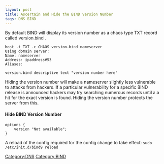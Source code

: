 ```yaml
---
layout: post 
title: Ascertain and Hide the BIND Version Number
tags: DNS BIND
---
```


By default BIND will display its version number as a chaos type TXT
record called version.bind .

    host -t TXT -c CHAOS version.bind nameserver
    Using domain server:
    Name: nameserver
    Address: ipaddress#53
    Aliases:

    version.bind descriptive text "version number here"

Hiding the version number will make a nameserver slightly less
vulnerable to attacks from hackers. If a particular vulnerability for a
specific BIND release is announced hackers may try searching numerous
records until a a hit for the exact version is found. Hiding the version
number protects the server from this.

#### Hide BIND Version Number

    options {
        version "Not available";
    }

A reload of the config required for the config change to take effect:
`sudo /etc/init.d/bind9 reload`

[Category:DNS](Category:DNS "wikilink")
[Category:BIND](Category:BIND "wikilink")
